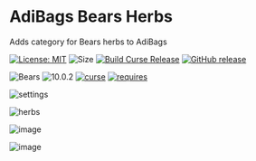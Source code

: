 # AdiBags Bears Herbs
Adds category for Bears herbs to AdiBags

[![License: MIT](https://img.shields.io/badge/License-MIT-yellow.svg)](https://opensource.org/licenses/MIT)
![Size](https://img.shields.io/github/repo-size/N6REJ/AdiBags_Bears_Herbs)
[![Build Curse Release](https://github.com/N6REJ/AdiBags_Bears_Herbs/actions/workflows/release.yml/badge.svg)](https://github.com/N6REJ/AdiBags_Bears_Herbs/actions/workflows/release.yml)
[![GitHub release](https://img.shields.io/github/release/N6REJ/AdiBags_Bears_Herbs.svg)](https://GitHub.com/N6REJ/AdiBags_Bears_Herbs/releases/)

![Bears](https://img.shields.io/badge/Supports-Shadowlands&nbsp;&amp;&nbsp;Dragonflight-0B68D7)
![10.0.2](https://img.shields.io/badge/Ready_for-10.0.2-darkgreen)
[![curse](https://img.shields.io/badge/Curseforge_Project_ID:-545326-purple)](https://www.curseforge.com/wow/addons/adibags_shadowlands_Herbs)
[![requires](https://img.shields.io/badge/Requires-AdiBags-brown)](https://www.curseforge.com/wow/addons/adibags)

![settings](https://user-images.githubusercontent.com/1850089/140332494-4c9c0c49-96ee-4f35-a3cc-b90831e9332c.png)

![herbs](https://user-images.githubusercontent.com/1850089/140332647-23929ea2-f0e1-43f9-98f2-1e94253af113.png)

![image](https://user-images.githubusercontent.com/1850089/141406407-75adabda-5fbe-4103-b23f-707138d5e7fd.png)


![image](https://user-images.githubusercontent.com/1850089/141406342-c383351a-f472-4841-83bc-ee4c35943047.png)
